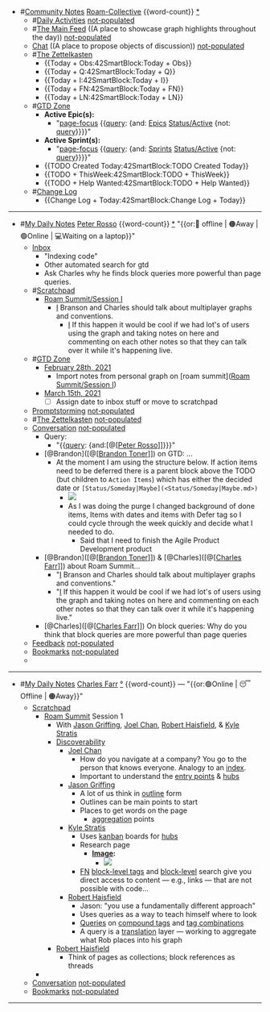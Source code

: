 - #[Community Notes](<Community Notes.md>) [Roam-Collective](<Roam-Collective.md>) {{word-count}} [*]([rc](<rc.md>)) 
    - #[Daily Activities](<Daily Activities.md>) [not-populated](<not-populated.md>)
    - #[The Main Feed](<The Main Feed.md>) ((A place to showcase graph highlights throughout the day)) [not-populated](<not-populated.md>) 
    - [Chat](<Chat.md>) ((A place to propose objects of discussion)) [not-populated](<not-populated.md>)
    - #[The Zettelkasten](<The Zettelkasten.md>)
        - {{Today + Obs:42SmartBlock:Today + Obs}}
        - {{Today + Q:42SmartBlock:Today + Q}}
        - {{Today + I:42SmartBlock:Today + I}}
        - {{Today + FN:42SmartBlock:Today + FN}}
        - {{Today + LN:42SmartBlock:Today + LN}}
    - #[GTD Zone](<GTD Zone.md>) 
        - **Active Epic(s):**
            - "[page-focus](<page-focus.md>) {{[query](<query.md>): {and: [Epics](<Epics.md>) [Status/Active](<Status/Active.md>) {not: [query](<query.md>)}}}}"
        - **Active Sprint(s):**
            - "[page-focus](<page-focus.md>) {{[query](<query.md>): {and: [Sprints](<Sprints.md>) [Status/Active](<Status/Active.md>) {not: [query](<query.md>)}}}}"
        - {{TODO Created Today:42SmartBlock:TODO Created Today}}
        - {{TODO + ThisWeek:42SmartBlock:TODO + ThisWeek}}
        - {{TODO + Help Wanted:42SmartBlock:TODO + Help Wanted}}
    - #[Change Log](<Change Log.md>)
        - {{Change Log + Today:42SmartBlock:Change Log + Today}}
- ---
- #[My Daily Notes](<My Daily Notes.md>) [Peter Rosso](<Peter Rosso.md>) {{word-count}} [*]([ptr](<ptr.md>))   "{{or:🚫 offline | 🟠Away | 🟢Online | 💻Waiting on a laptop}}"
    - [Inbox](<Inbox.md>)
        - "Indexing code"
        - Other automated search for gtd
        - Ask Charles why he finds block queries more powerful than page queries.
    - #[Scratchpad](<Scratchpad.md>) 
        - [Roam Summit/Session I](<Roam Summit/Session I.md>)
            - [I](<I.md>) Branson and Charles should talk about multiplayer graphs and conventions.
                - [I](<I.md>) If this happen it would be cool if we had lot's of users using the graph and taking notes on here and commenting on each other notes so that they can talk over it while it's happening live.
    - #[GTD Zone](<GTD Zone.md>)
        - [February 28th, 2021](<February 28th, 2021.md>)
            - Import notes from personal graph on [roam summit]([Roam Summit/Session I](<Roam Summit/Session I.md>))
        - [March 15th, 2021](<March 15th, 2021.md>)
            - [ ] Assign date to inbox stuff or move to scratchpad
    - [Promptstorming](<Promptstorming.md>) [not-populated](<not-populated.md>)
    - #[The Zettelkasten](<The Zettelkasten.md>) [not-populated](<not-populated.md>)
    - [Conversation](<Conversation.md>) [not-populated](<not-populated.md>)
        - Query:
            - "{{[query](<query.md>): {and:[@[[Peter Rosso](<@[[Peter Rosso.md>)]]}}}"
        - [@Brandon]([@[[Brandon Toner](<@[[Brandon Toner.md>)]]) on GTD: ...
            - At the moment I am using the structure below. If action items need to be deferred there is a parent block above the TODO (but children to `Action Items`) which has either the decided date or `[Status/Someday|Maybe](<Status/Someday|Maybe.md>)`
                - ![](https://firebasestorage.googleapis.com/v0/b/firescript-577a2.appspot.com/o/imgs%2Fapp%2FRoam-Collective%2Fk3J4rq3NG0.png?alt=media&token=11b73370-cf99-4702-a413-985f2f760aa3)
                -  As I was doing the purge I changed background of done items, Items with dates and items with Defer tag so I could cycle through the week quickly and decide what I needed to do.
                    - Said that I need to finish the Agile Product Development product
        - [@Brandon]([@[[Brandon Toner](<@[[Brandon Toner.md>)]]) & [@Charles]([@[[Charles Farr](<@[[Charles Farr.md>)]]) about Roam Summit...
            - "[I](<I.md>) Branson and Charles should talk about multiplayer graphs and conventions."
            - "[I](<I.md>) If this happen it would be cool if we had lot's of users using the graph and taking notes on here and commenting on each other notes so that they can talk over it while it's happening live."
        - [@Charles]([@[[Charles Farr](<@[[Charles Farr.md>)]]) On block queries: Why do you think that block queries are more powerful than page queries
    - [Feedback](<Feedback.md>)  [not-populated](<not-populated.md>)
    - [Bookmarks](<Bookmarks.md>) [not-populated](<not-populated.md>)
    - 
- ---
- #[My Daily Notes](<My Daily Notes.md>) [Charles Farr](<Charles Farr.md>) [°]([csf](<csf.md>)) {{word-count}} — "{{or:🟢Online | 😴 Offline | 🟠Away}}"
    - [Scratchpad](<Scratchpad.md>)
        - [Roam Summit](<Roam Summit.md>) Session 1
            - With [Jason Griffing](<Jason Griffing.md>), [Joel Chan](<Joel Chan.md>), [Robert Haisfield](<Robert Haisfield.md>), & [Kyle Stratis](<Kyle Stratis.md>)
            - [Discoverability]([discoverability](<discoverability.md>))
                - [Joel Chan](<Joel Chan.md>)
                    - How do you navigate at a company? You go to the person that knows everyone. Analogy to an [index](<index.md>).
                    - Important to understand the [entry points](<entry points.md>) & [hubs](<hubs.md>)
                - [Jason Griffing](<Jason Griffing.md>)
                    - A lot of us think in [outline](<outline.md>) form
                    - Outlines can be main points to start
                    - Places to get words on the page
                        - [aggregation](<aggregation.md>) points
                - [Kyle Stratis](<Kyle Stratis.md>)
                    - Uses [kanban](<kanban.md>) boards for [hubs](<hubs.md>)
                    - Research page
                        - **[Image](<Image.md>):**
                            - ![](https://firebasestorage.googleapis.com/v0/b/firescript-577a2.appspot.com/o/imgs%2Fapp%2FRoam-Collective%2FxHg7Lyx2cf.png?alt=media&token=afe78ab8-1132-4b3c-b69e-8258b3af37cf)
                    - [FN](<FN.md>) [block-level tags](<block-level tags.md>) and [block-level](<block-level.md>) search give you direct access to content — e.g., links — that are not possible with code...
                - [Robert Haisfield](<Robert Haisfield.md>)
                    - Jason: "you use a fundamentally different approach"
                    - Uses queries as a way to teach himself where to look
                    - [Queries]([querying](<querying.md>)) on [compound tags](<compound tags.md>) and [tag combinations](<tag combinations.md>)
                    - A query is a [translation](<translation.md>) layer — working to aggregate what Rob places into his graph
            - [Robert Haisfield](<Robert Haisfield.md>)
                - Think of pages as collections; block references as threads
        - 
    - [Conversation](<Conversation.md>) [not-populated](<not-populated.md>)
    - [Bookmarks](<Bookmarks.md>) [not-populated](<not-populated.md>)
- ---
